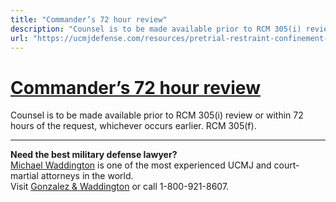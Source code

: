 ```yaml
---
title: "Commander’s 72 hour review"
description: "Counsel is to be made available prior to RCM 305(i) review or within 72 hours of the request, whichever occurs earlier. RCM 305(f)."
url: "https://ucmjdefense.com/resources/pretrial-restraint-confinement-military/commanders-72-hour-review.html"
---
```


# [Commander’s 72 hour review](https://ucmjdefense.com/resources/pretrial-restraint-confinement-military/commanders-72-hour-review.html)

Counsel is to be made available prior to RCM 305(i) review or within 72 hours of the request, whichever occurs earlier. RCM 305(f).

---

**Need the best military defense lawyer?**  
[Michael Waddington](https://ucmjdefense.com/attorneys/michael-stewart-waddington-partner.html) is one of the most experienced UCMJ and court-martial attorneys in the world.  
Visit [Gonzalez & Waddington](https://ucmjdefense.com) or call 1-800-921-8607.
